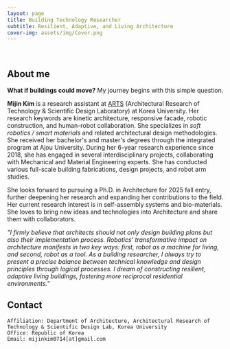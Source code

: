 ```yaml
---
layout: page
title: Building Technology Researcher
subtitle: Resilient, Adaptive, and Living Architecture
cover-img: assets/img/Cover.png
---
```


<br/>

## About me

**What if buildings could move?** My journey begins with this simple question.

**Mijin Kim** is a research assistant at [ARTS](https://www.designtechlab.org/) (Architectural Research of Technology & Scientific Design Laboratory) at Korea University. Her research keywords are kinetic architecture, responsive facade, robotic construction, and human-robot collaboration. She specializes in _soft robotics / smart materials_ and related architectural design methodologies. She received her bachelor's and master's degrees through the integrated program at Ajou University. During her 6-year research experience since 2018, she has engaged in several interdisciplinary projects, collaborating with Mechanical and Material Engineering experts. She has conducted various full-scale building fabrications, design projects, and robot arm studies.  

She looks forward to pursuing a Ph.D. in Architecture for 2025 fall entry, further deepening her research and expanding her contributions to the field. Her current research interest is in self-assembly systems and bio-materials. She loves to bring new ideas and technologies into Architecture and share them with collaborators. 

_"I firmly believe that architects should not only design building plans but also their implementation process. Robotics' transformative impact on architecture manifests in two key ways: first, robot as a machine for living, and second, robot as a tool. As a building researcher, I always try to present a precise balance between technical knowledge and design principles through logical processes. I dream of constructing resilient, adaptive living buildings, fostering more reciprocal residential environments."_


## Contact

```
Affiliation: Department of Architecture, Architectural Research of Technology & Scientific Design Lab, Korea University
Office: Republic of Korea
Email: mijinkim0714[at]gmail.com
```
